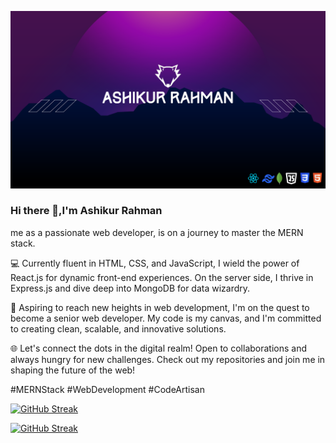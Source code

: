 ![banner](https://raw.githubusercontent.com/Ashikur-ai/Ashikur-ai/main/github%20banner.png)

### Hi there 👋,I'm Ashikur Rahman


me as a passionate web developer, is on a journey to master the MERN stack.

💻 Currently fluent in HTML, CSS, and JavaScript, I wield the power of React.js for dynamic front-end experiences. On the server side, I thrive in Express.js and dive deep into MongoDB for data wizardry.

🚀 Aspiring to reach new heights in web development, I'm on the quest to become a senior web developer. My code is my canvas, and I'm committed to creating clean, scalable, and innovative solutions.

🌐 Let's connect the dots in the digital realm! Open to collaborations and always hungry for new challenges. Check out my repositories and join me in shaping the future of the web!

#MERNStack #WebDevelopment #CodeArtisan


[![GitHub Streak](https://github-readme-streak-stats.herokuapp.com?user=Ashikur-ai&theme=transparent)](https://git.io/streak-stats)

[![GitHub Streak](https://github-readme-streak-stats.herokuapp.com?user=Ashikur-ai&theme=transparent&card_width=817)](https://git.io/streak-stats)
